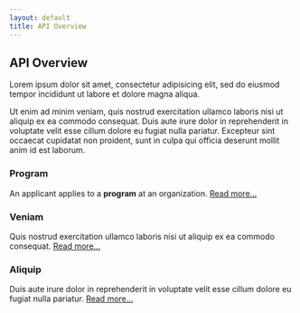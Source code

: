 ```yaml
---
layout: default
title: API Overview
---
```


## API Overview

Lorem ipsum dolor sit amet, consectetur adipisicing elit, sed do eiusmod tempor incididunt ut labore et dolore magna aliqua.

Ut enim ad minim veniam, quis nostrud exercitation ullamco laboris nisi ut aliquip ex ea commodo consequat. Duis aute irure dolor in reprehenderit in voluptate velit esse cillum dolore eu fugiat nulla pariatur. Excepteur sint occaecat cupidatat non proident, sunt in culpa qui officia deserunt mollit anim id est laborum.

### Program

An applicant applies to a **program** at an organization.  [Read more...](program.html)

### Veniam

Quis nostrud exercitation ullamco laboris nisi ut aliquip ex ea commodo consequat.  [Read more...](program.html)

### Aliquip

Duis aute irure dolor in reprehenderit in voluptate velit esse cillum dolore eu fugiat nulla pariatur.  [Read more...](program.html)
